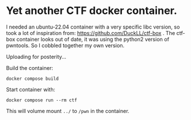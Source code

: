 # Yet another CTF docker container.
I needed an ubuntu-22.04 container with a very specific libc version, so took a lot of inspiration from: https://github.com/DuckLL/ctf-box .
The ctf-box container looks out of date, it was using the python2 version of pwntools. So I cobbled together my own version.

Uploading for posterity...

Build the container:
```
docker compose build
```

Start container with:
```
docker compose run --rm ctf
```

This will volume mount `../` to `/pwn` in the container. 
